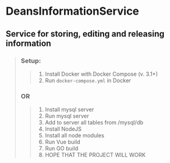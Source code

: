 # DeansInformationService

## Service for storing, editing and releasing information

>### Setup:
>>1) Install Docker with Docker Compose (v. 3.1+)
>>2) Run `docker-compose.yml` in Docker
>### OR
>>1) Install mysql server
>>2) Run mysql server
>>3) Add to server all tables from /mysql/db
>>4) Install NodeJS
>>5) Install all node modules
>>6) Run Vue build
>>7) Run GO build
>>8) HOPE THAT THE PROJECT WILL WORK 